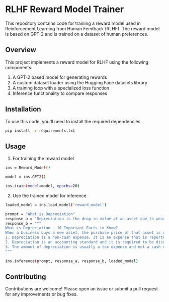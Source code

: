 # RLHF Reward Model Trainer

This repository contains code for training a reward model used in Reinforcement Learning from Human Feedback (RLHF). The reward model is based on GPT-2 and is trained on a dataset of human preferences.

## Overview
This project implements a reward model for RLHF using the following components:

1. A GPT-2 based model for generating rewards
2. A custom dataset loader using the Hugging Face datasets library
3. A training loop with a specialized loss function
4. Inference functionality to compare responses

## Installation
To use this code, you'll need to install the required dependencies.
```bash
pip install -r requirements.txt
```

## Usage
1. For training the reward model
```bash
ins = Reward_Model()

model = ins.GPT2()

ins.train(model=model, epochs=20)
```

2. Use the trained model for inference 
```bash
loaded_model = ins.load_model('reward_model')

prompt = "What is Depreciation"
response_a = "Depreciation is the drop in value of an asset due to wear and tear, age and obsolescence (going out of date) as recorded in an organization's financial records."
response_b = """ 
What is Depreciation – 10 Important Facts to Know?
When a business buys a new asset, the purchase price of that asset is depreciated over time to reflect its usage and eventual obsolescence. Depreciation expense can be a tax deductible expense and is usually a non-cash expense reported on a company’s income statement and balance sheet. The amount of depreciation expense a company reports each year is the difference between the original purchase price of the asset and what the current value of that asset might be. Here are 10 important facts to know about depreciation:
1. Depreciation is a non-cash expense. It is an expense that is reported in a business’s income statement and balance sheet and not a cash flow expense.
2. Depreciation is an accounting standard and it is required to be disclosed in a business’s financial statements.
3. The amount of depreciation is usually a tax expense and not a cash expense reported on a company’s income statement
"""
    
ins.inference(prompt, response_a, response_b, loaded_model)
```

## Contributing

Contributions are welcome! Please open an issue or submit a pull request for any improvements or bug fixes.

